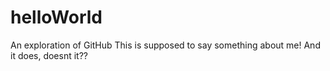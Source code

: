 # helloWorld
An exploration of GitHub
This is supposed to say something about me! And it does, doesnt it??
